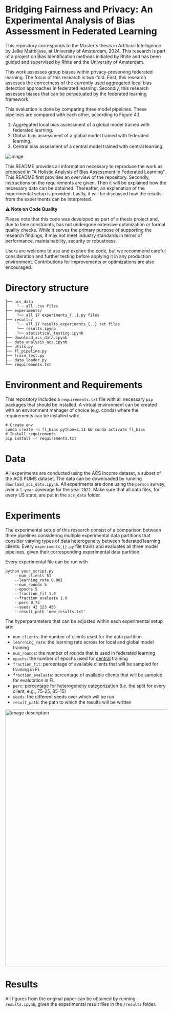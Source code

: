 # Bridging Fairness and Privacy: An Experimental Analysis of Bias Assessment in Federated Learning
This repository corresponds to the Master's thesis in Artificial Intelligence by Jelke Matthijsse, at University of Amsterdam, 2024. This research is part of a project on Bias Identification methods initiated by Rhite and has been guided and supervised by Rhite and the University of Amsterdam.

This work assesses group biases within privacy-preserving federated learning. The focus of this research is two-fold. First, this research assesses the correctness of the currently used aggregated local bias detection approaches in federated learning. Secondly, this research assesses biases that can be perpetuated by the federated learning framework. 

This evaluation is done by comparing three model pipelines. These pipelines are compared with each other, according to Figure 4.1. 
1. Aggregated local bias assessment of a global model trained with federated learning.
2. Global bias assessment of a global model trained with federated learning.
3. Central bias assesment of a central model trained with central learning.

![image](https://github.com/jelkejm/thesis/assets/77006994/26a1bb6c-310d-4e9a-ac33-aec7abac4ee9)

This README provides all information necessary to reproduce the work as proposed in "A Holistic Analysis of Bias Assessment in Federated Learning". This README first provides an overview of the repository. Secondly, instructions on the requirements are given. Then it will be explained how the necessary data can be obtained. Thereafter, an explenation of the experimental setup is provided. Lastly, it will be discussed how the results from the experiments can be interpreted.

**⚠️ Note on Code Quality**

Please note that this code was developed as part of a thesis project and, due to time constraints, has not undergone extensive optimization or formal quality checks. While it serves the primary purpose of supporting the research findings, it may not meet industry standards in terms of performance, maintainability, security or robustness.

Users are welcome to use and explore the code, but we recommend careful consideration and further testing before applying it in any production environment. Contributions for improvements or optimizations are also encouraged.

# Directory structure
```
├── acs_data
|    └── all .csv files
├── experiments/
|    └── all 17 experiments_{..}.py files
├── results/
|    └── all 17 results_experiments_{..}.txt files
|    └── results.ipynb
|    └── statistical_testing.ipynb
├── download_acs_data.ipynb
├── data_analysis_acs.ipynb
├── utils.py
├── fl_pipeline.py
├── train_test.py
├── data_loader.py
└── requirements.txt
```

# Environment and Requirements
This repository includes a `requirements.txt` file with all necessary `pip` packages that should be installed. A virtual environment can be created with an environment manager of choice (e.g. conda) where the requirements can be installed with:

```
# Create env
conda create -n fl_bias python=3.11 && conda activate fl_bias
# Install requirements
pip install -r requirements.txt
```
# Data
All experiments are conducted using the ACS Income dataset, a subset of the ACS PUMS dataset. The data can be downloaded by running `download_acs_data.ipynb`. All experiments are done using the `person` survey, over a `1-year` coverage for the year `2022`. Make sure that all data files, for every US state, are put in the `acs_data` folder.  

# Experiments
The experimental setup of this research consist of a comparison between three pipelines considering multiple experimental data partitions that consider varying types of data heterogeneity between federated learning clients. Every `experiments_{}.py` file trains and evaluates all three model pipelines, given their corresponding experimental data partition.

Every experimental file can be run with 

```
python your_script.py
    --num_clients 51
    --learning_rate 0.001
    --num_rounds 5
    --epochs 5
    --fraction_fit 1.0
    --fraction_evaluate 1.0
    --perc 0.75 
    --seeds 42 123 456
    --result_path 'new_results.txt'
```

The hyperparameters that can be adjusted within each experimental setup are:
- `num_clients`: the number of clients used for the data partition
- `learrning_rate`: the learning rate across for local and global model training
- `num_rounds`: the number of rounds that is used in federated learning
- `epochs`: the number of epochs used for <ins>central</ins> training
- `fraction_fit`: percentage of available clients that will be sampled for training in FL
- `fraction_evaluate`: percentage of available clients that will be sampled for evalutation in FL
- `perc`: percentage for heterogeneity categorization (i.e. the split for every client, e.g., 75-25, 85-15)
- `seeds`: the different seeds over which will be run
- `result_path`: the path to which the results will be written

<img src="https://github.com/jelkejm/thesis/assets/77006994/e7a25b91-6890-4be9-ae36-1b0d54df4644" width="800" alt="image description">

# Results
All figures from the original paper can be obtained by running `results.ipynb`, given the experimental result files in the `/results` folder.

